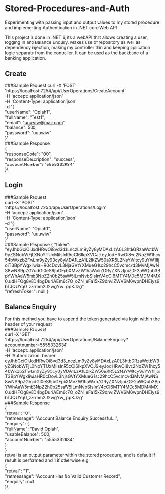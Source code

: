 # Stored-Procedures-and-Auth
Experimenting with passing input and output values to my stored procedure and implementing Authentication in .NET core Web API

This project is done in .NET 6, its a webAPI that allows creating a user, logging in and Balance Enquiry. Makes use of repository as well as dependency injection, making my controller
thin and keeping pplication logic separate from the controller. It can be used as the backbone of a banking application.

## Create
###Sample Request
curl -X 'POST' \
  'https://localhost:7254/api/UserOperations/CreateAccount' \
  -H 'accept: application/json' \
  -H 'Content-Type: application/json' \
  -d '{\
  "userName": "Opiah1",\
  "fullName": "Test1",\
  "email": "uuuwiw@mail.com",\
  "balance": 500,\
  "password": "uuuwiw"\
}'\
###Sample Response \
{\
  "responseCode": "00",\
  "responseDescription": "success",\
  "accountNumber": "5555332634"\
}\


## Login
###Sample Request\
curl -X 'POST' \
  'https://localhost:7254/api/UserOperations/Login' \
  -H 'accept: application/json' \
  -H 'Content-Type: application/json' \
  -d '{\
  "userName": "Opiah1",\
  "password": "uuuwiw"\
}'\
###Sample Response
{
  "token": "eyJhbGciOiJodHRwOi8vd3d3LnczLm9yZy8yMDAxLzA0L3htbGRzaWctbW9yZSNobWFjLXNoYTUxMiIsInR5cCI6IkpXVCJ9.eyJodHRwOi8vc2NoZW1hcy54bWxzb2FwLm9yZy93cy8yMDA1LzA1L2lkZW50aXR5L2NsYWltcy9uYW1lIjoiT3BpYWgxIiwiaHR0cDovL3NjaGVtYXMueG1sc29hcC5vcmcvd3MvMjAwNS8wNS9pZGVudGl0eS9jbGFpbXMvZW1haWxhZGRyZXNzIjoiZGF2aWQub3BpYWhAaW5mb3NpZ2h0b25saW5lLmNvbSIsImV4cCI6MTY4MDc5MDM4MX0.udHFOg8vED4bgDuriAEm6c7O_oZN_eFa15kZ9dnviZWV6MGwpnDHEIys9bTJQUYq0_zZrmm2J2wgYw_lppKJzg",\
  "refreshToken": null
}

## Balance Enquiry
For this method you have to append the token generated via login within the header of your request \
###Sample Request\
curl -X 'GET' \
  'https://localhost:7254/api/UserOperations/BalanceEnquiry?accountnumber=5555332634' \
  -H 'accept: application/json' \
  -H 'Authorization: bearer eyJhbGciOiJodHRwOi8vd3d3LnczLm9yZy8yMDAxLzA0L3htbGRzaWctbW9yZSNobWFjLXNoYTUxMiIsInR5cCI6IkpXVCJ9.eyJodHRwOi8vc2NoZW1hcy54bWxzb2FwLm9yZy93cy8yMDA1LzA1L2lkZW50aXR5L2NsYWltcy9uYW1lIjoiT3BpYWgxIiwiaHR0cDovL3NjaGVtYXMueG1sc29hcC5vcmcvd3MvMjAwNS8wNS9pZGVudGl0eS9jbGFpbXMvZW1haWxhZGRyZXNzIjoiZGF2aWQub3BpYWhAaW5mb3NpZ2h0b25saW5lLmNvbSIsImV4cCI6MTY4MDc5MDM4MX0.udHFOg8vED4bgDuriAEm6c7O_oZN_eFa15kZ9dnviZWV6MGwpnDHEIys9bTJQUYq0_zZrmm2J2wgYw_lppKJzg'\
  ###Sample Response\
  {\
  "retval": "0",\
  "retmessage": "Account Balance Enquiry Successful...",\
  "enquiry": {\
    "fullName": "David Opiah",\
    "usableBalance": 500,\
    "accountNumber": "5555332634"\
  }\
}\
retval is an output parameter within the stored procedure, and is default if result is performed and 1 if otherwise e.g\
{\
  "retval": "1",\
  "retmessage": "Account Has No Valid Customer Record",\
  "enquiry": null\
}\

